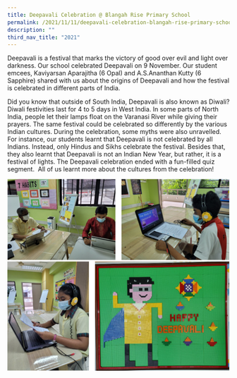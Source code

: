 ```yaml
---
title: Deepavali Celebration @ Blangah Rise Primary School
permalink: /2021/11/11/deepavali-celebration-blangah-rise-primary-school/
description: ""
third_nav_title: "2021"
---
```

<p>Deepavali is a festival that marks the victory of good over evil and light over darkness. Our school celebrated Deepavali on 9 November. Our student emcees, Kaviyarsan Aparajitha (6 Opal) and A.S.Ananthan Kutty (6 Sapphire) shared with us about the origins of Deepavali and how the festival is celebrated in different parts of India.</p>
<p>Did you know that outside of South India, Deepavali is also known as Diwali? Diwali festivities last for 4 to 5 days in West India. In some parts of North India, people let their lamps float on the Varanasi River while giving their prayers. The same festival could be celebrated so differently by the various Indian cultures. During the celebration, some myths were also unravelled. For instance, our students learnt that Deepavali is not celebrated by all Indians. Instead, only Hindus and Sikhs celebrate the festival. Besides that, they also learnt that Deepavali is not an Indian New Year, but rather, it is a festival of lights. The Deepavali celebration ended with a fun-filled quiz segment.&nbsp; All of us learnt more about the cultures from the celebration!</p>
<img src="/images/deepavali.png">
<img src="/images/deepavali1.png">